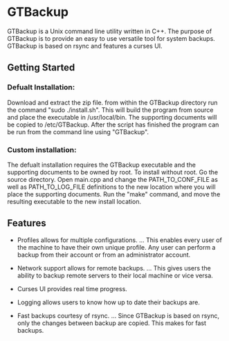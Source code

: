 # GTBackup

GTBackup is a Unix command line utility written in C++. The purpose of GTBackup is to provide an easy to use  versatile tool for system backups. GTBackup is based on rsync and features a curses UI.

## Getting Started

### Defualt Installation:
Download and extract the zip file. from within the GTBackup directory run the command "sudo ./install.sh". This will build the program from source and place the executable in /usr/local/bin. The supporting documents will be copied to /etc/GTBackup. After the script has finished the program can be run from the command line using "GTBackup".

### Custom installation:
The defualt installation requires the GTBackup executable and the supporting documents to be owned by root. To install without root. Go the source directory. Open main.cpp and change the PATH_TO_CONF_FILE as well as PATH_TO_LOG_FILE definitions to the new location where you will place the supporting documents. Run the "make" command, and move the resulting executable to the new install location.

## Features

- Profiles allows for multiple configurations.
... This enables every user of the machine to have their own unique profile. Any user can perform a backup from their account or from an administrator account.

- Network support allows for remote backups.
... This gives users the ability to backup remote servers to their local machine or vice versa.

- Curses UI provides real time progress.
- Logging allows users to know how up to date their backups are.
- Fast backups courtesy of rsync.
... Since GTBackup is based on rsync, only the changes between backup are copied. This makes for fast backups.


